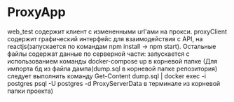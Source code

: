 # ProxyApp
web_test содержит клиент с измененными url'ами на прокси.
proxyClient содержит графический интерфейс для взаимодействия с API, на reactjs(запускается по командам npm install -> npm start).
Остальные файлы содержат данные по серверной части: запускается с использованием команды docker-compose up в корневой папке 
(Для импорта бд из файла дампа(dump.sql в корневой папке репозитория) следует выполнить команду Get-Content dump.sql | docker exec -i postgres psql -U postgres -d ProxyServerData в терминале из корневой папки проекта)
